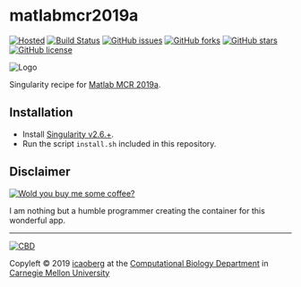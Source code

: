 # matlabmcr2019a
[![Hosted](https://img.shields.io/badge/hosted-sylabs.io-red.svg)](https://cloud.sylabs.io/library/icaoberg/default/matlabmcr2019a)
[![Build Status](https://travis-ci.org/icaoberg/singularity-matlabmcr2019a.svg?branch=master)](https://travis-ci.org/icaoberg/singularity-matlabmcr2019a)
[![GitHub issues](https://img.shields.io/github/issues/icaoberg/singularity-matlabmcr2019a.svg)](https://github.com/icaoberg/singularity-matlabmcr2019a/issues)
[![GitHub forks](https://img.shields.io/github/forks/icaoberg/singularity-matlabmcr2019a.svg)](https://github.com/icaoberg/singularity-matlabmcr2019a/network)
[![GitHub stars](https://img.shields.io/github/stars/icaoberg/singularity-matlabmcr2019a.svg)](https://github.com/icaoberg/singularity-matlabmcr2019a/stargazers)
[![GitHub license](https://img.shields.io/badge/license-GPLv3-blue.svg)](https://www.gnu.org/licenses/quick-guide-gplv3.en.html)

![Logo](https://blogs.mathworks.com/images/cleve/logo_L42.png)

Singularity recipe for [Matlab MCR 2019a](https://www.mathworks.com/products/compiler/matlab-runtime.html).

## Installation

* Install [Singularity v2.6.+](https://sylabs.io/docs/).
* Run the script `install.sh` included in this repository.

## Disclaimer

[![Wold you buy me some coffee?](https://www.buymeacoffee.com/assets/img/custom_images/orange_img.png)](https://www.buymeacoffee.com/icaoberg)

I am nothing but a humble programmer creating the container for this wonderful app.

---
[![CBD](http://www.cbd.cmu.edu/wp-content/uploads/2017/07/wordpress-default.png)](http://www.cbd.cmu.edu)

Copyleft © 2019 [icaoberg](http://www.andrew.cmu.edu/~icaoberg) at the [Computational Biology Department](http://www.cbd.cmu.edu) in [Carnegie Mellon University](http://www.cmu.edu)
